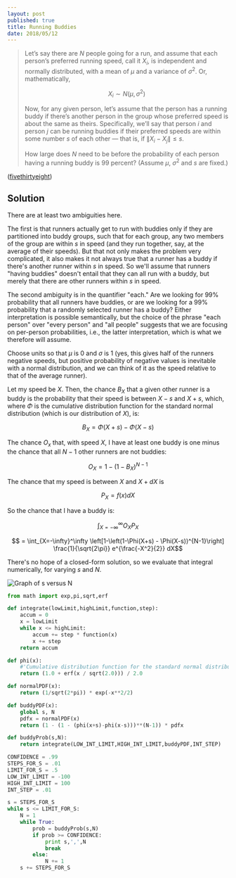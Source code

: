 ```yaml
---
layout: post
published: true
title: Running Buddies
date: 2018/05/12
---
```


>Let’s say there are $N$ people going for a run, and assume that each person’s preferred running speed, call it $X_i$, is independent and normally distributed, with a mean of $\mu$ and a variance of $\sigma^2$. Or, mathematically,
>
>$$X_i \sim N(\mu,\sigma^2)$$
>
>Now, for any given person, let’s assume that the person has a running buddy if there’s another person in the group whose preferred speed is about the same as theirs. Specifically, we’ll say that person $i$ and person $j$ can be running buddies if their preferred speeds are within some number $s$ of each other — that is, if $\|X_i - X_j\| \leq s$.
>
>How large does $N$ need to be before the probability of each person having a running buddy is $99$ percent? (Assume $\mu$, $\sigma^2$ and $s$ are fixed.)

<!--more-->

([fivethirtyeight](https://fivethirtyeight.com/features/how-hard-is-it-to-find-a-running-buddy/))

## Solution

There are at least two ambiguities here. 

The first is that runners actually get to run with buddies only if they are partitioned into buddy groups, such that for each group, any two members of the group are within $s$ in speed (and they run together, say, at the average of their speeds). But that not only makes the problem very complicated, it also makes it not always true that a runner has a buddy if there's another runner within $s$ in speed.  So we'll assume that runners "having buddies" doesn't entail that they can all run with a buddy, but merely that there are other runners within $s$ in speed.

The second ambiguity is in the quantifier "each." Are we looking for $99\%$ probability that all runners have buddies, or are we looking for a $99\%$ probability that a randomly selected runner has a buddy?  Either interpretation is possible semantically, but the choice of the phrase "each person" over "every person" and "all people" suggests that we are focusing on per-person probabilities, i.e., the latter interpretation, which is what we therefore will assume.

Choose units so that $\mu$ is $0$ and $\sigma$ is $1$ (yes, this gives half of the runners negative speeds, but positive probability of negative values is inevitable with a normal distribution, and we can think of it as the speed relative to that of the average runner).  

Let my speed be $X$. Then, the chance  $B_X$ that a given other runner is a buddy is the probability that their speed is between $X - s$ and $X + s$, which, where $\Phi$ is the cumulative distribution function for the standard normal distribution (which is our distribution of $X$), is:

$$B_X = \Phi(X+s) - \Phi(X-s)$$

The chance $O_x$ that, with speed $X$, I have at least one buddy is one minus the chance that all $N - 1$ other runners are not buddies:

$$O_X = 1 - (1 - B_X)^{N-1}$$

The chance that my speed is between $X$ and $X + dX$ is  

$$P_X = f(x)dX$$

So the chance that I have a buddy is:

$$\int_{X = -\infty}^\infty O_XP_X$$

$$ = \int_{X=-\infty}^\infty 
\left[1-\left(1-\Phi(X+s) - \Phi(X-s))^{N-1}\right] \frac{1}{\sqrt{2\pi}} e^{\frac{-X^2}{2}} dX$$

There's no hope of a closed-form solution, so we evaluate that integral numerically, for varying $s$ and $N$.

![Graph of s versus N](/img/runningbuddies.PNG)

```python
from math import exp,pi,sqrt,erf

def integrate(lowLimit,highLimit,function,step):
	accum = 0
	x = lowLimit
	while x <= highLimit:
		accum += step * function(x)
		x += step
	return accum

def phi(x):
    #'Cumulative distribution function for the standard normal distribution'
    return (1.0 + erf(x / sqrt(2.0))) / 2.0

def normalPDF(x):
	return (1/sqrt(2*pi)) * exp(-x**2/2)

def buddyPDF(x):
	global s, N
	pdfx = normalPDF(x)
	return (1 - (1 - (phi(x+s)-phi(x-s)))**(N-1)) * pdfx

def buddyProb(s,N):
	return integrate(LOW_INT_LIMIT,HIGH_INT_LIMIT,buddyPDF,INT_STEP)

CONFIDENCE = .99
STEPS_FOR_S = .01
LIMIT_FOR_S = .5
LOW_INT_LIMIT = -100
HIGH_INT_LIMIT = 100
INT_STEP = .01

s = STEPS_FOR_S
while s <= LIMIT_FOR_S:
	N = 1
	while True:
		prob = buddyProb(s,N)
		if prob >= CONFIDENCE:
			print s,',',N
			break
		else:
			N += 1
	s += STEPS_FOR_S
```
<br>




